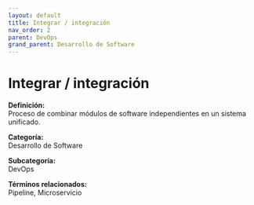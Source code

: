```yaml
---
layout: default
title: Integrar / integración
nav_order: 2
parent: DevOps
grand_parent: Desarrollo de Software
---
```


# Integrar / integración

**Definición:**  
Proceso de combinar módulos de software independientes en un sistema unificado.

**Categoría:**  
Desarrollo de Software  

**Subcategoría:**  
DevOps

**Términos relacionados:**  
Pipeline, Microservicio
